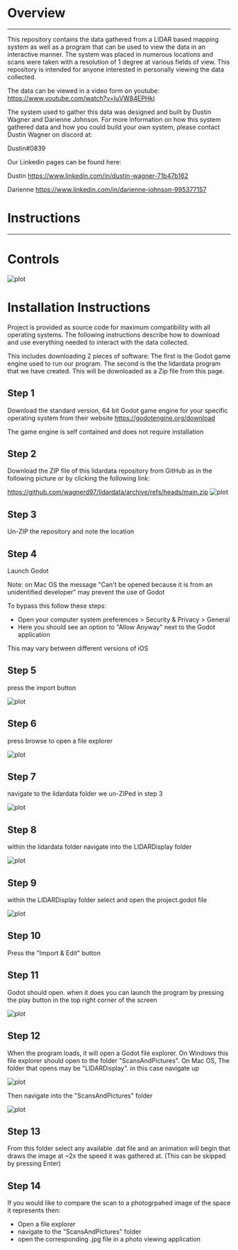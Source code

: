# Overview
--------------------------------------------------------------------

This repository contains the data gathered from a LIDAR based mapping system
as well as a program that can be used to view the data in an interactive
manner.
The system was placed in numerous locations and scans were taken with a
resolution of 1 degree at various fields of view. This repository is intended
for anyone interested in personally viewing the data collected.

The data can be viewed in a video form on youtube:
https://www.youtube.com/watch?v=IuVW84EPHkI

The system used to gather this data was designed and built by Dustin Wagner
and Darienne Johnson. For more information on how this system gathered data 
and how you could build your own system, please contact Dustin Wagner on discord at:

Dustin#0839

Our Linkedin pages can be found here:

Dustin
    https://www.linkedin.com/in/dustin-wagner-71b47b162

Darienne
    https://www.linkedin.com/in/darienne-johnson-995377157


# Instructions
--------------------------------------------------------------------

# Controls

![plot](./metadata/keyboardLayout.png)


# Installation Instructions

Project is provided as source code for maximum compatibility
with all operating systems. The following instructions describe how to download
and use everything needed to interact with the data collected.

This includes downloading 2 pieces of software:
The first is the Godot game engine used to run our program.
The second is the the lidardata program that we have created. This will be 
downloaded as a Zip file from this page.

## Step 1

Download the standard version, 64 bit Godot game engine for your specific 
operating system from their website https://godotengine.org/download

The game engine is self contained and does not require installation

## Step 2

Download the ZIP file of this lidardata repository from GitHub as in the 
following picture or by clicking the following link:

https://github.com/wagnerd97/lidardata/archive/refs/heads/main.zip
![plot](./metadata/downloadZIP.png)

## Step 3

Un-ZIP the repository and note the location

## Step 4

Launch Godot

Note: on Mac OS the message "Can't be opened because it is from an
unidentified developer" may prevent the use of Godot

To bypass this follow these steps:
- Open your computer system preferences > Security & Privacy > General
- Here you should see an option to "Allow Anyway" next to the Godot application

This may vary between different versions of iOS

## Step 5

press the import button

![plot](./metadata/selectImport.png)

## Step 6

press browse to open a file explorer

![plot](./metadata/clickBrowse.png)

## Step 7

navigate to the lidardata folder we un-ZIPed in step 3

![plot](./metadata/lidardataFile.png)

## Step 8

within the lidardata folder navigate into the LIDARDisplay folder

![plot](./metadata/lidarDisplayFile.png)

## Step 9

within the LIDARDisplay folder select and open the project.godot file

![plot](./metadata/projectgodotfile.png)

## Step 10

Press the "Import & Edit" button

## Step 11

Godot should open. when it does you can launch the program by pressing
the play button in the top right corner of the screen

![plot](./metadata/godotPlayButton.png)

## Step 12

When the program loads, it will open a Godot file explorer. On Windows this file explorer
should open to the folder "ScansAndPictures". On Mac OS, The folder that opens may
be "LIDARDisplay". in this case navigate up

![plot](./metadata/navigateUp.png)

Then navigate into the "ScansAndPictures" folder

![plot](./metadata/selectScansAndPictures.png)

## Step 13

From this folder select any available .dat file and an animation will begin that draws the
image at ~2x the speed it was gathered at. (This can be skipped by pressing Enter)

## Step 14

If you would like to compare the scan to a photogrpahed image of the space it
represents then:

- Open a file explorer 
- navigate to the "ScansAndPictures" folder
- open the corresponding .jpg file in a photo viewing application